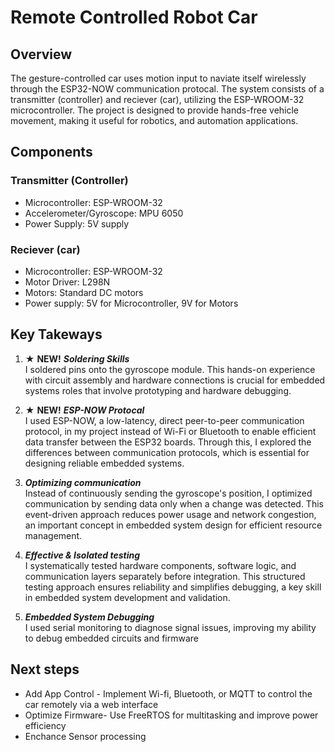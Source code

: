 # Remote Controlled Robot Car 

## Overview
The gesture-controlled car uses motion input to naviate itself wirelessly through the ESP32-NOW communication protocal.
The system consists of a transmitter (controller) and reciever (car), utilizing the ESP-WROOM-32 microcontroller.
The project is designed to provide hands-free vehicle movement, making it useful for robotics, and automation applications.

## Components

### Transmitter (Controller)
* Microcontroller: ESP-WROOM-32
* Accelerometer/Gyroscope: MPU 6050
* Power Supply: 5V supply

### Reciever (car)
* Microcontroller: ESP-WROOM-32
* Motor Driver: L298N
* Motors: Standard DC motors
* Power supply: 5V for Microcontroller, 9V for Motors

## Key Takeways
1. ★ **NEW!**  ***Soldering Skills***  
I soldered pins onto the gyroscope module. This hands-on experience with circuit assembly and hardware connections is crucial for embedded systems roles that involve prototyping and hardware debugging.

2. ★ **NEW!** ***ESP-NOW Protocal***  
I used ESP-NOW, a low-latency, direct peer-to-peer communication protocol, in my project instead of Wi-Fi or Bluetooth to enable efficient data transfer between the ESP32 boards. Through this, I explored the differences between communication protocols, which is essential for designing reliable embedded systems.

3. ***Optimizing communication***  
Instead of continuously sending the gyroscope's position, I optimized communication by sending data only when a change was detected. This event-driven approach reduces power usage and network congestion, an important concept in embedded system design for efficient resource management.

4. ***Effective & Isolated testing***  
I systematically tested hardware components, software logic, and communication layers separately before integration. This structured testing approach ensures reliability and simplifies debugging, a key skill in embedded system development and validation.

5. ***Embedded System Debugging***  
I used serial monitoring to diagnose signal issues, improving my ability to debug embedded circuits and firmware

## Next steps 
* Add App Control - Implement Wi-fi, Bluetooth, or MQTT to control the car remotely via a web interface
* Optimize Firmware- Use FreeRTOS for multitasking and improve power efficiency
* Enchance Sensor processing
